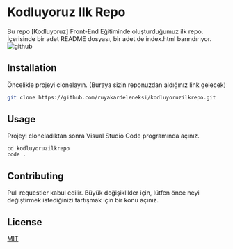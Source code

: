 # Kodluyoruz Ilk Repo
Bu repo [Kodluyoruz] Front-End Eğitiminde oluşturduğumuz ilk repo. İçerisinde bir adet README dosyası, bir adet de index.html barındırıyor.
![github]("Masaüstü\githup.png")

## Installation
Öncelikle projeyi clonelayın. (Buraya sizin reponuzdan aldığınız link gelecek)
```bash
git clone https://github.com/ruyakardeleneksi/kodluyoruzilkrepo.git
```

## Usage
Projeyi cloneladıktan sonra Visual Studio Code programında açınız.
```linux
cd kodluyoruzilkrepo
code .
```

## Contributing
Pull requestler kabul edilir. Büyük değişiklikler için, lütfen önce neyi değiştirmek istediğinizi tartışmak için bir konu açınız.

## License
[MIT](https://choosealicense.com/licenses/mit/)
